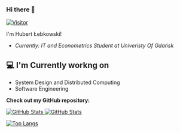 ### Hi there 👋

[![Visitor](https://visitor-badge.laobi.icu/badge?page_id=lebkowskih.lebkowskih)](https://github.com/lebkowskih) 

I'm Hubert Łebkowski! 
- <i>Currently: IT and Econometrics Student at Univeristy Of Gdańsk </i>  

<h2>💻 I'm Currently workng on</h2>

- System Design and Distributed Computing
- Software Engineering

__Check out my GitHub repository:__

<div>
  <p>
    <a href="https://github.com/lebkowskih/New-Songs-Releases">
      <img src="https://github-readme-stats.vercel.app/api/pin/?username=lebkowskih&repo=MEDYK" alt="GitHub Stats" />
    </a>
    <a href="https://github.com/laxmena/CloudOrg-Simulator">
      <img src="https://github-readme-stats.vercel.app/api/pin/?username=lebkowskih&repo=New-Songs-Releases" alt="GitHub Stats" />
    </a>
  </p>
</div>

[![Top Langs](https://github-readme-stats.vercel.app/api/top-langs/?username=lebkowskih)](https://github.com/anuraghazra/github-readme-stats)



<!--
**lebkowskih/lebkowskih** is a ✨ _special_ ✨ repository because its `README.md` (this file) appears on your GitHub profile.

Here are some ideas to get you started:

- 🔭 I’m currently working on ...
- 🌱 I’m currently learning ...
- 👯 I’m looking to collaborate on ...
- 🤔 I’m looking for help with ...
- 💬 Ask me about ...
- 📫 How to reach me: ...
- 😄 Pronouns: ...
- ⚡ Fun fact: ...
-->
